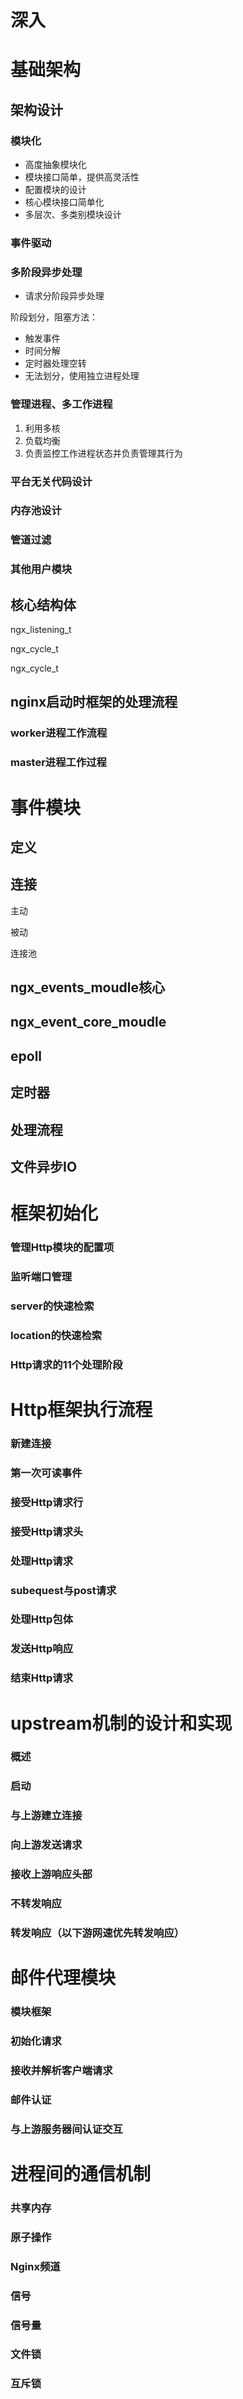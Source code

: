 # 深入

# 基础架构

## 架构设计

### 模块化

- 高度抽象模块化
- 模块接口简单，提供高灵活性
- 配置模块的设计
- 核心模块接口简单化
- 多层次、多类别模块设计

### 事件驱动

### 多阶段异步处理

- 请求分阶段异步处理

阶段划分，阻塞方法：

- 触发事件
- 时间分解
- 定时器处理空转
- 无法划分，使用独立进程处理

### 管理进程、多工作进程

1. 利用多核
2. 负载均衡
3. 负责监控工作进程状态并负责管理其行为

### 平台无关代码设计

### 内存池设计

### 管道过滤

### 其他用户模块

## 核心结构体

ngx_listening_t

ngx_cycle_t

ngx_cycle_t

## nginx启动时框架的处理流程

### worker进程工作流程

### master进程工作过程

# 事件模块

## 定义

## 连接

主动

被动

连接池

## ngx_events_moudle核心

## ngx_event_core_moudle

## epoll

## 定时器

## 处理流程

## 文件异步IO

# 框架初始化

### 管理Http模块的配置项

### 监听端口管理

### server的快速检索

### location的快速检索

### Http请求的11个处理阶段

# Http框架执行流程

### 新建连接

### 第一次可读事件

### 接受Http请求行

### 接受Http请求头

### 处理Http请求

### subequest与post请求

### 处理Http包体

### 发送Http响应

### 结束Http请求 

# upstream机制的设计和实现

### 概述

### 启动

### 与上游建立连接

### 向上游发送请求

### 接收上游响应头部

### 不转发响应

### 转发响应（以下游网速优先转发响应）

# 邮件代理模块

### 模块框架

### 初始化请求

### 接收并解析客户端请求

### 邮件认证

### 与上游服务器间认证交互

# 进程间的通信机制

### 共享内存

### 原子操作

### Nginx频道

### 信号

### 信号量

### 文件锁

### 互斥锁